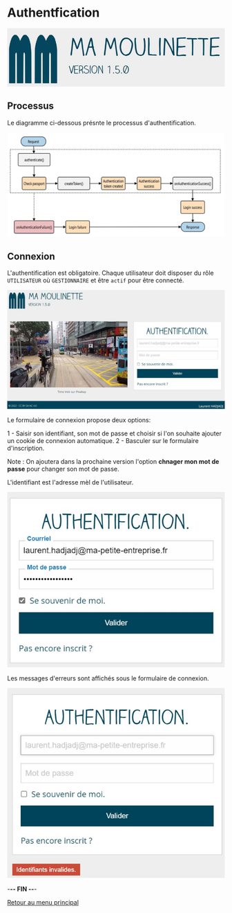 # Authentfication

![Ma-Moulinette](/documentation/ressources/home-000.jpg)

## Processus

Le diagramme ci-dessous présnte le processus d'authentification.

![authentification](/documentation/ressources/authentification-000.jpg)

## Connexion

L'authentification est obligatoire. Chaque utilisateur doit disposer du rôle `UTILISATEUR` où `GESTIONNAIRE` et être `actif` pour être connecté.

![authentification](/documentation/ressources/authentification-001.jpg)

Le formulaire de connexion propose deux options:

1 - Saisir son identifiant, son mot de passe et choisir si l'on souhaite ajouter un cookie de connexion automatique.
2 - Basculer sur le formulaire d'inscription.

Note : On ajoutera dans la prochaine version l'option **chnager mon mot de passe** pour changer son mot de passe.

L'identifiant est l'adresse mèl de l'utilisateur.

![authentification](/documentation/ressources/authentification-002.jpg)

Les messages d'erreurs sont affichés sous le formulaire de connexion.

![authentification](/documentation/ressources/authentification-003.jpg)

-**-- FIN --**-

[Retour au menu principal](/README.md)
